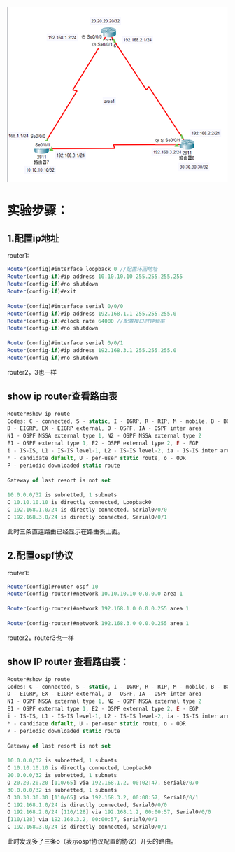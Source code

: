 

![](https://raw.githubusercontent.com/h1iba1/h1iba1.github.io/refs/heads/master/_posts/CCNA/images/279E173B03A64A399FE4A71D513C98ACclipboard.png)

# 实验步骤：

## 1.配置ip地址

router1:

```javascript
Router(config)#interface loopback 0 //配置环回地址
Router(config-if)#ip address 10.10.10.10 255.255.255.255
Router(config-if)#no shutdown
Router(config-if)#exit

Router(config)#interface serial 0/0/0
Router(config-if)#ip address 192.168.1.1 255.255.255.0
Router(config-if)#clock rate 64000 //配置接口时钟频率
Router(config-if)#no shutdown

Router(config)#interface serial 0/0/1
Router(config-if)#ip address 192.168.3.1 255.255.255.0
Router(config-if)#no shutdown
```

 router2，3也一样



## show ip router查看路由表

```javascript
Router#show ip route
Codes: C - connected, S - static, I - IGRP, R - RIP, M - mobile, B - BGP
D - EIGRP, EX - EIGRP external, O - OSPF, IA - OSPF inter area
N1 - OSPF NSSA external type 1, N2 - OSPF NSSA external type 2
E1 - OSPF external type 1, E2 - OSPF external type 2, E - EGP
i - IS-IS, L1 - IS-IS level-1, L2 - IS-IS level-2, ia - IS-IS inter area
* - candidate default, U - per-user static route, o - ODR
P - periodic downloaded static route

Gateway of last resort is not set

10.0.0.0/32 is subnetted, 1 subnets
C 10.10.10.10 is directly connected, Loopback0
C 192.168.1.0/24 is directly connected, Serial0/0/0
C 192.168.3.0/24 is directly connected, Serial0/0/1
```

此时三条直连路由已经显示在路由表上面。



## 2.配置ospf协议

router1:

```javascript
Router(config)#router ospf 10
Router(config-router)#network 10.10.10.10 0.0.0.0 area 1

Router(config-router)#network 192.168.1.0 0.0.0.255 area 1

Router(config-router)#network 192.168.3.0 0.0.0.255 area 1
```



router2，router3也一样

## show IP router 查看路由表：

```javascript
Router#show ip route
Codes: C - connected, S - static, I - IGRP, R - RIP, M - mobile, B - BGP
D - EIGRP, EX - EIGRP external, O - OSPF, IA - OSPF inter area
N1 - OSPF NSSA external type 1, N2 - OSPF NSSA external type 2
E1 - OSPF external type 1, E2 - OSPF external type 2, E - EGP
i - IS-IS, L1 - IS-IS level-1, L2 - IS-IS level-2, ia - IS-IS inter area
* - candidate default, U - per-user static route, o - ODR
P - periodic downloaded static route

Gateway of last resort is not set

10.0.0.0/32 is subnetted, 1 subnets
C 10.10.10.10 is directly connected, Loopback0
20.0.0.0/32 is subnetted, 1 subnets
O 20.20.20.20 [110/65] via 192.168.1.2, 00:02:47, Serial0/0/0
30.0.0.0/32 is subnetted, 1 subnets
O 30.30.30.30 [110/65] via 192.168.3.2, 00:00:57, Serial0/0/1
C 192.168.1.0/24 is directly connected, Serial0/0/0
O 192.168.2.0/24 [110/128] via 192.168.1.2, 00:00:57, Serial0/0/0
[110/128] via 192.168.3.2, 00:00:57, Serial0/0/1
C 192.168.3.0/24 is directly connected, Serial0/0/1
```

此时发现多了三条o（表示ospf协议配置的协议）开头的路由。

















